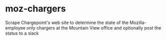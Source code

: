 # moz-chargers

Scrape Chargepoint's web site to determine the state of the Mozilla-employee only chargers at the Mountain View office and optionally post the status to a slack
